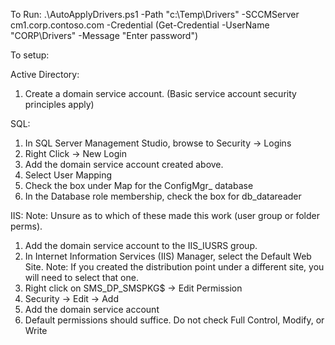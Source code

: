 To Run:
.\AutoApplyDrivers.ps1 -Path "c:\Temp\Drivers\" -SCCMServer cm1.corp.contoso.com -Credential (Get-Credential -UserName "CORP\Drivers" -Message "Enter password")

To setup:

Active Directory:
1) Create a domain service account.
(Basic service account security principles apply)

SQL:
1) In SQL Server Management Studio, browse to Security -> Logins
2) Right Click -> New Login
3) Add the domain service account created above.
4) Select User Mapping
5) Check the box under Map for the ConfigMgr_ database
6) In the Database role membership, check the box for db_datareader

IIS:
Note: Unsure as to which of these made this work (user group or folder perms).
1) Add the domain service account to the IIS_IUSRS group.
2) In Internet Information Services (IIS) Manager, select the Default Web Site.
   Note: If you created the distribution point under a different site, you will need to select that one.
3) Right click on SMS_DP_SMSPKG$ -> Edit Permission
4) Security -> Edit -> Add
5) Add the domain service account
6) Default permissions should suffice.  Do not check Full Control, Modify, or Write